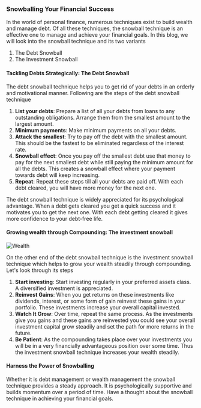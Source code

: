 ### Snowballing Your Financial Success
In the world of personal finance, numerous techniques exist to build wealth and manage debt. Of all these techniques, the snowball technique is an effective one to manage and achieve your financial goals. In this blog, we will look into the snowball technique and its two variants
1. The Debt Snowball
2. The Investment Snowball

#### Tackling Debts Strategically: The Debt Snowball
The debt snowball technique helps you to get rid of your debts in an orderly and motivational manner. Following are the steps of the debt snowball technique
1. **List your debts**: Prepare a list of all your debts from loans to any outstanding obligations. Arrange them from the smallest amount to the largest amount.
2. **Minimum payments**: Make minimum payments on all your debts.
3. **Attack the smallest**: Try to pay off the debt with the smallest amount. This should be the fastest to be eliminated regardless of the interest rate.
4. **Snowball effect**: Once you pay off the smallest debt use that money to pay for the next smallest debt while still paying the minimum amount for all the debts. This creates a snowball effect where your payment towards debt will keep increasing.
5. **Repeat**: Repeat these steps till all your debts are paid off. With each debt cleared, you will have more money for the next one.

The debt snowball technique is widely appreciated for its psychological advantage. When a debt gets cleared you get a quick success and it motivates you to get the next one. With each debt getting cleared it gives more confidence to your debt-free life.

#### Growing wealth through Compounding: The investment snowball

![Wealth](https://images.unsplash.com/photo-1592495989226-03f88104f8cc?ixlib=rb-4.0.3&ixid=M3wxMjA3fDB8MHxwaG90by1wYWdlfHx8fGVufDB8fHx8fA%3D%3D&auto=format&fit=crop&w=3012&q=80)

On the other end of the debt snowball technique is the investment snowball technique which helps to grow your wealth steadily through compounding. Let's look through its steps
1. **Start investing**: Start investing regularly in your preferred assets class. A diversified investment is appreciated.
2. **Reinvest Gains**: When you get returns on these investments like dividends, interest, or some form of gain reinvest these gains in your portfolio. These investments increase your overall capital invested.
3. **Watch It Grow**: Over time, repeat the same process. As the investments give you gains and these gains are reinvested you could see your overall investment capital grow steadily and set the path for more returns in the future.
4. **Be Patient**: As the compounding takes place over your investments you will be in a very financially advantageous position over some time. Thus the investment snowball technique increases your wealth steadily.

#### Harness the Power of Snowballing
Whether it is debt management or wealth management the snowball technique provides a steady approach. It is psychologically supportive and builds momentum over a period of time. Have a thought about the snowball technique in achieving your financial goals.
